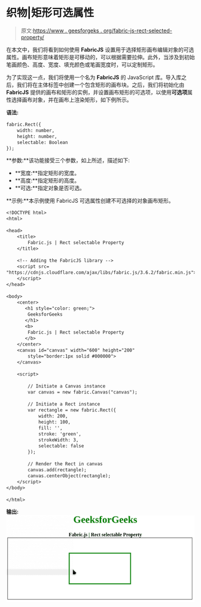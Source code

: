 # 织物|矩形可选属性

> 原文:[https://www . geesforgeks . org/fabric-js-rect-selected-property/](https://www.geeksforgeeks.org/fabric-js-rect-selectable-property/)

在本文中，我们将看到如何使用 **FabricJS** 设置用于选择矩形画布编辑对象的可选属性。画布矩形意味着矩形是可移动的，可以根据需要拉伸。此外，当涉及到初始笔画颜色、高度、宽度、填充颜色或笔画宽度时，可以定制矩形。

为了实现这一点，我们将使用一个名为 **FabricJS** 的 JavaScript 库。导入库之后，我们将在主体标签中创建一个包含矩形的画布块。之后，我们将初始化由 **FabricJS** 提供的画布和矩形的实例，并设置画布矩形的可选项，以使用**可选项**属性选择画布对象，并在画布上渲染矩形，如下例所示。

**语法:**

```
fabric.Rect({
    width: number,
    height: number,
    selectable: Boolean
});
```

**参数:**该功能接受三个参数，如上所述，描述如下:

*   **宽度:**指定矩形的宽度。
*   **高度:**指定矩形的高度。
*   **可选:**指定对象是否可选。

**示例:**本示例使用 FabricJS 可选属性创建不可选择的对象画布矩形。

```
<!DOCTYPE html> 
<html> 

<head> 
    <title> 
        Fabric.js | Rect selectable Property
    </title> 

    <!-- Adding the FabricJS library -->
    <script src= 
"https://cdnjs.cloudflare.com/ajax/libs/fabric.js/3.6.2/fabric.min.js"> 
    </script> 
</head> 

<body> 
    <center>
       <h1 style="color: green;">
        GeeksforGeeks
       </h1>
       <b>
        Fabric.js | Rect selectable Property
       </b>
    </center>
    <canvas id="canvas" width="600" height="200"
        style="border:1px solid #000000"> 
    </canvas> 

    <script> 

        // Initiate a Canvas instance 
        var canvas = new fabric.Canvas("canvas"); 

        // Initiate a Rect instance 
        var rectangle = new fabric.Rect({ 
            width: 200,
            height: 100,
            fill: '', 
            stroke: 'green',
            strokeWidth: 3,
            selectable: false
        }); 

        // Render the Rect in canvas 
        canvas.add(rectangle); 
        canvas.centerObject(rectangle);
    </script> 
</body> 

</html>
```

**输出:**
![](img/91c10f05812e1ddd851c4c4ee44ccd31.png)